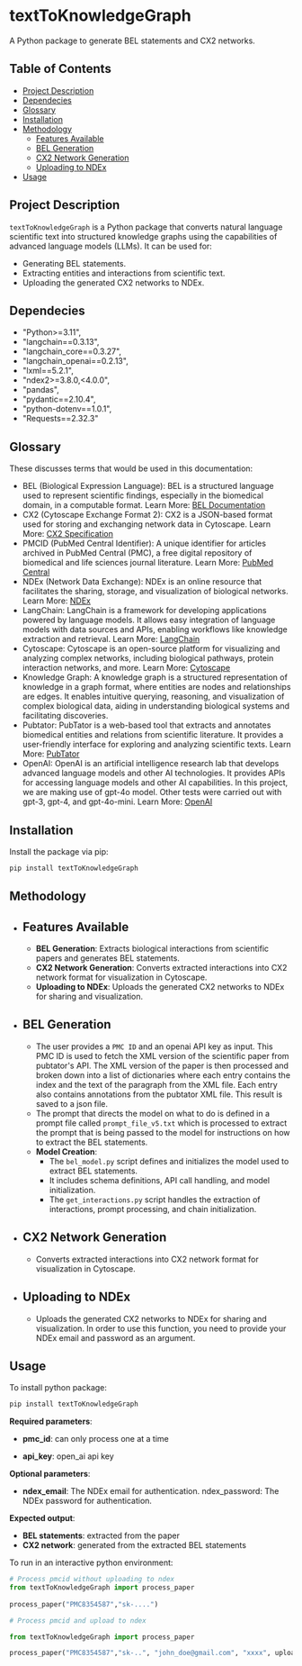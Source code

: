 # textToKnowledgeGraph

A Python package to generate BEL statements and CX2 networks.

## Table of Contents

- [Project Description](#project-description)
- [Dependecies](#dependecies)
- [Glossary](#glossary)
- [Installation](#installation)
- [Methodology](#methodology)
  - [Features Available](#features-available)
  - [BEL Generation](#bel-generation)
  - [CX2 Network Generation](#cx2-network-generation)
  - [Uploading to NDEx](#uploading-to-ndex)
- [Usage](#usage)

## Project Description

`textToKnowledgeGraph` is a Python package that converts natural language scientific text into structured knowledge graphs using the capabilities of advanced language models (LLMs). It can be used for:

- Generating BEL statements.
- Extracting entities and interactions from scientific text.
- Uploading the generated CX2 networks to NDEx.

## Dependecies

- "Python>=3.11",
- "langchain==0.3.13",
- "langchain_core==0.3.27",
- "langchain_openai==0.2.13",
- "lxml==5.2.1",
- "ndex2>=3.8.0,<4.0.0",
- "pandas",
- "pydantic==2.10.4",
- "python-dotenv==1.0.1",
- "Requests==2.32.3"

## Glossary

These discusses terms that would be used in this documentation:

- BEL (Biological Expression Language): BEL is a structured language used to represent scientific findings, especially in the biomedical domain, in a computable format. Learn More: [BEL Documentation](https://language.bel.bio/)
- CX2 (Cytoscape Exchange Format 2): CX2 is a JSON-based format used for storing and exchanging network data in Cytoscape. Learn More: [CX2 Specification](http://manual.cytoscape.org/en/stable/Supported_Network_File_Formats.html#cx2)
- PMCID (PubMed Central Identifier): A unique identifier for articles archived in PubMed Central (PMC), a free digital repository of biomedical and life sciences journal literature. Learn More: [PubMed Central](https://www.ncbi.nlm.nih.gov/pmc/)
- NDEx (Network Data Exchange): NDEx is an online resource that facilitates the sharing, storage, and visualization of biological networks. Learn More: [NDEx](https://www.ndexbio.org)
- LangChain: LangChain is a framework for developing applications powered by language models. It allows easy integration of language models with data sources and APIs, enabling workflows like knowledge extraction and retrieval. 
Learn More: [LangChain](https://python.langchain.com/docs/introduction/)
- Cytoscape: Cytoscape is an open-source platform for visualizing and analyzing complex networks, including biological pathways, protein interaction networks, and more. Learn More: [Cytoscape](https://cytoscape.org)
- Knowledge Graph: A knowledge graph is a structured representation of knowledge in a graph format, where entities are nodes and relationships are edges. It enables intuitive querying, reasoning, and visualization of complex biological data, aiding in understanding biological systems and facilitating discoveries.
- Pubtator: PubTator is a web-based tool that extracts and annotates biomedical entities and relations from scientific literature. It provides a user-friendly interface for exploring and analyzing scientific texts. Learn More: [PubTator](https://www.ncbi.nlm.nih.gov/research/pubtator/)
- OpenAI: OpenAI is an artificial intelligence research lab that develops advanced language models and other AI technologies. It provides APIs for accessing language models and other AI capabilities. In this project, we are making use of gpt-4o model. Other tests were carried out with gpt-3, gpt-4, and gpt-4o-mini.
Learn More: [OpenAI](https://www.openai.com)

## Installation

Install the package via pip:

```bash
pip install textToKnowledgeGraph
```

## Methodology

- ## Features Available

  - **BEL Generation**: Extracts biological interactions from scientific papers and generates BEL statements.
  - **CX2 Network Generation**: Converts extracted interactions into CX2 network format for visualization in Cytoscape.
  - **Uploading to NDEx**: Uploads the generated CX2 networks to NDEx for sharing and visualization.

<!-- - ## Code WorkFlow -->

- ## BEL Generation

  - The user provides a `PMC ID` and an openai API key as input. This PMC ID is used to fetch the XML version of the scientific paper from pubtator's API. The XML version of the paper is then processed and broken down into a list of dictionaries where each entry contains the index and the text of the paragraph from the XML file. Each entry also contains annotations from the pubtator XML file. This result is saved to a json file.
  - The prompt that directs the model on what to do is defined in a prompt file called `prompt_file_v5.txt` which is processed to extract the prompt that is being passed to the model for instructions on how to extract the BEL statements.
  - **Model Creation**:
    - The `bel_model.py` script defines and initializes the model used to extract BEL statements.
    - It includes schema definitions, API call handling, and model initialization.
    - The `get_interactions.py` script handles the extraction of interactions, prompt processing, and chain initialization.

- ## CX2 Network Generation

  - Converts extracted interactions into CX2 network format for visualization in Cytoscape.

- ## Uploading to NDEx

  - Uploads the generated CX2 networks to NDEx for sharing and visualization. In order to use this function, you need to provide your NDEx email and password as an argument.

## Usage

To install python package:

```bash
pip install textToKnowledgeGraph
```

**Required parameters**:

- **pmc_id**: can only process one at a time

- **api_key**: open_ai api key

**Optional parameters**:

- **ndex_email**: The NDEx email for authentication. ndex_password: The NDEx password for authentication.

**Expected output**:

- **BEL statements**: extracted from the paper
- **CX2 network**: generated from the extracted BEL statements

To run in an interactive python environment:

```python
# Process pmcid without uploading to ndex
from textToKnowledgeGraph import process_paper
 
process_paper("PMC8354587","sk-....") 

# Process pmcid and upload to ndex

from textToKnowledgeGraph import process_paper

process_paper("PMC8354587","sk-..", "john_doe@gmail.com", "xxxx", upload_to_ndex=True)
```
